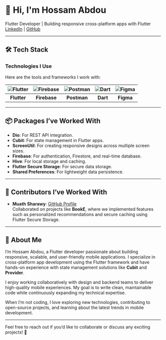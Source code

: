 # 👋 Hi, I'm Hossam Abdou

Flutter Developer | Building responsive cross-platform apps with Flutter  
[LinkedIn](https://www.linkedin.com/in/hossam-abdou) | [GitHub](https://github.com/your-github-username)

---

## 🛠 **Tech Stack**

### **Technologies I Use**
Here are the tools and frameworks I work with:

| ![Flutter](https://img.shields.io/badge/Flutter-02569B?style=for-the-badge&logo=flutter&logoColor=white) | ![Firebase](https://img.shields.io/badge/Firebase-FFCA28?style=for-the-badge&logo=firebase&logoColor=black) | ![Postman](https://img.shields.io/badge/Postman-FF6C37?style=for-the-badge&logo=postman&logoColor=white) | ![Dart](https://img.shields.io/badge/Dart-0175C2?style=for-the-badge&logo=dart&logoColor=white) | ![Figma](https://img.shields.io/badge/Figma-F24E1E?style=for-the-badge&logo=figma&logoColor=white) |
|:---:|:---:|:---:|:---:|:---:|
| **Flutter** | **Firebase** | **Postman** | **Dart** | **Figma** |

---

## 📦 **Packages I’ve Worked With**
- **Dio**: For REST API integration.
- **Cubit**: For state management in Flutter apps.
- **ScreenUtil**: For creating responsive designs across multiple screen sizes.
- **Firebase**: For authentication, Firestore, and real-time database.
- **Hive**: For local storage and caching.
- **Flutter Secure Storage**: For secure data storage.
- **Shared Preferences**: For lightweight data persistence.

---

## 👥 **Contributors I’ve Worked With**
- **Muath Sharawy**: [GitHub Profile](https://github.com/muathsharawy99)  
  Collaborated on projects like **BookE**, where we implemented features such as personalized recommendations and secure caching using Flutter Secure Storage.

---

## 🌟 **About Me**

I’m Hossam Abdou, a Flutter developer passionate about building responsive, scalable, and user-friendly mobile applications. I specialize in cross-platform app development using the Flutter framework and have hands-on experience with state management solutions like **Cubit** and **Provider**.  

I enjoy working collaboratively with design and backend teams to deliver high-quality mobile experiences. My goal is to write clean, maintainable code while continuously expanding my technical expertise.

When I’m not coding, I love exploring new technologies, contributing to open-source projects, and learning about the latest trends in mobile development.

---

Feel free to reach out if you’d like to collaborate or discuss any exciting projects! 🚀
